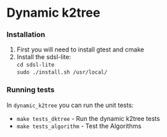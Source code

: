 # Dynamic k2tree

### Installation
1. First you will need to install gtest and cmake
1. Install the sdsl-lite:\
 ```cd sdsl-lite```\
 ```sudo ./install.sh /usr/local/```

### Running tests
In `dynamic_k2tree` you can run the unit tests:
- ```make tests_dktree``` - Run the dynamic k2tree tests
- ```make tests_algorithm``` - Test the Algorithms